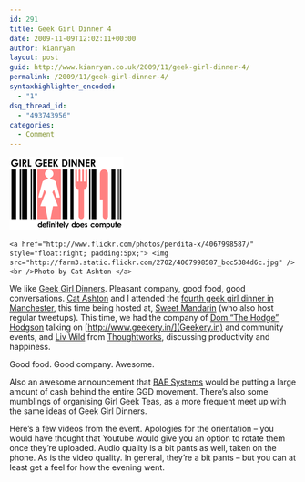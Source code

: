 ```yaml
---
id: 291
title: Geek Girl Dinner 4
date: 2009-11-09T12:02:11+00:00
author: kianryan
layout: post
guid: http://www.kianryan.co.uk/2009/11/geek-girl-dinner-4/
permalink: /2009/11/geek-girl-dinner-4/
syntaxhighlighter_encoded:
  - "1"
dsq_thread_id:
  - "493743956"
categories:
  - Comment
---
```

![Ggd](/assets/images/2009/11/ggd.png)


    <a href="http://www.flickr.com/photos/perdita-x/4067998587/" style="float:right; padding:5px;"> <img src="http://farm3.static.flickr.com/2702/4067998587_bcc5384d6c.jpg" /> <br />Photo by Cat Ashton </a>

We like [Geek Girl Dinners](http://girlgeekdinners.com/). Pleasant company, good food, good conversations. [Cat Ashton](www.catashton.co.uk) and I attended the [fourth geek girl dinner in Manchester](http://www.manchestergirlgeekdinners.co.uk/), this time being hosted at, [Sweet Mandarin](http://www.sweetmandarin.com/) (who also host regular tweetups). This time, we had the company of [Dom &#8220;The Hodge&#8221; Hodgson](http://www.thehodge.co.uk/) talking on [http://www.geekery.in/](Geekery.in) and community events, and [Liv Wild](http://www.linkedin.com/in/livwild) from [Thoughtworks](http://www.thoughtworks.com/), discussing productivity and happiness.

Good food. Good company. Awesome.

Also an awesome announcement that [BAE Systems](http://www.baesystems.com/) would be putting a large amount of cash behind the entire GGD movement. There&#8217;s also some mumblings of organising Girl Geek Teas, as a more frequent meet up with the same ideas of Geek Girl Dinners.

Here&#8217;s a few videos from the event. Apologies for the orientation &#8211; you would have thought that Youtube would give you an option to rotate them once they&#8217;re uploaded. Audio quality is a bit pants as well, taken on the phone. As is the video quality. In general, they&#8217;re a bit pants &#8211; but you can at least get a feel for how the evening went.